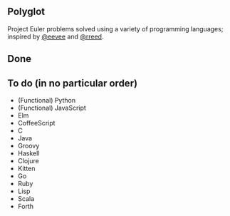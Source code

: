 Polyglot
--------

Project Euler problems solved using a variety of programming languages; inspired
by [@eevee](https://github.com/eevee) and [@rreed](https://github.com/rreed).

## Done

## To do (in no particular order)

* (Functional) Python
* (Functional) JavaScript
* Elm
* CoffeeScript
* C
* Java
* Groovy
* Haskell
* Clojure
* Kitten
* Go
* Ruby
* Lisp
* Scala
* Forth
